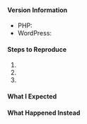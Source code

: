 <!--
Thanks for contributing&mdash;you rock!

Please note:
- These comments won't show up when you submit the issue.
- Please choose a descriptive title (e.g., "Typo in readme").
- Almost everything is optional, but please try to provide as many details as possible.
- If requesting a new feature, please explain why you'd like to see it added.
-->

#### Version Information

* PHP: 
* WordPress: 

#### Steps to Reproduce

1. 
1. 
1. 

#### What I Expected



#### What Happened Instead

